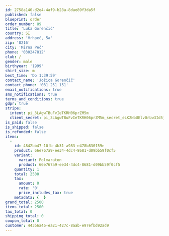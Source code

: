 ```yaml
---
id: 2758a140-d2e4-4af9-b28a-8dae89f3da5f
published: false
blueprint: order
order_number: 89
title: 'Luka Gorenčič'
country: SI
address: 'Vrhpeč, 5a'
zip: '8216'
city: 'Mirna Peč'
phone: '030247812'
club: /
gender: male
birthyear: '1999'
shirt_size: m
best_time: 'Do 1:39:59'
contact_name: 'Jožica Gorenčič'
contact_phone: '031 251 151'
email_notifications: true
sms_notifications: true
terms_and_conditions: true
gdpr: true
stripe:
  intent: pi_3LAgwTBuFvIeTKRH06prZM5m
  client_secret: pi_3LAgwTBuFvIeTKRH06prZM5m_secret_eLK2NbUElv0rLw3Id5jGslvqY
is_paid: false
is_shipped: false
is_refunded: false
items:
  -
    id: 4842bb47-10fb-4b31-a983-e478b830159e
    product: 66e767a9-ee34-4dc4-8681-d09bb59f0cf5
    variant:
      variant: Polmaraton
      product: 66e767a9-ee34-4dc4-8681-d09bb59f0cf5
    quantity: 1
    total: 2500
    tax:
      amount: 0
      rate: '0'
      price_includes_tax: true
    metadata: {  }
grand_total: 2500
items_total: 2500
tax_total: 0
shipping_total: 0
coupon_total: 0
customer: 443b6a46-ea21-427c-8aab-e97efbd92ad9
---
```

